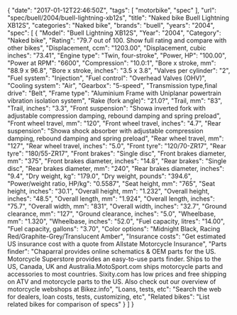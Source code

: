 {
    "date": "2017-01-12T22:46:50Z",
    "tags": [
        "motorbike",
        "spec"
    ],
    "url": "spec\/buell\/2004\/buell-lightning-xb12s",
    "title": "Naked bike Buell Lightning XB12S",
    "categories": "Naked bike",
    "brands": "buell",
    "years": "2004",
    "spec": [
        {
            "Model": "Buell Lightning XB12S",
            "Year": "2004",
            "Category": "Naked bike",
            "Rating": "79.7 out of 100. Show full rating and compare with other bikes",
            "Displacement, ccm": "1203.00",
            "Displacement, cubic inches": "73.41",
            "Engine type": "Twin, four-stroke",
            "Power, HP": "100.00",
            "Power at RPM": "6600",
            "Compression": "10.0:1",
            "Bore x stroke, mm": "88.9 x 96.8",
            "Bore x stroke, inches": "3.5 x 3.8",
            "Valves per cylinder": "2",
            "Fuel system": "Injection",
            "Fuel control": "Overhead Valves (OHV)",
            "Cooling system": "Air",
            "Gearbox": "5-speed",
            "Transmission type,final drive": "Belt",
            "Frame type": "Aluminium Frame with Uniplanar powertrain vibration isolation system",
            "Rake (fork angle)": "21.0?",
            "Trail, mm": "83",
            "Trail, inches": "3.3",
            "Front suspension": "Showa inverted fork with adjustable compression damping, rebound damping and spring preload",
            "Front wheel travel, mm": "120",
            "Front wheel travel, inches": "4.7",
            "Rear suspension": "Showa shock absorber with adjustable compression damping, rebound damping and spring preload",
            "Rear wheel travel, mm": "127",
            "Rear wheel travel, inches": "5.0",
            "Front tyre": "120\/70-ZR17",
            "Rear tyre": "180\/55-ZR17",
            "Front brakes": "Single disc",
            "Front brakes diameter, mm": "375",
            "Front brakes diameter, inches": "14.8",
            "Rear brakes": "Single disc",
            "Rear brakes diameter, mm": "240",
            "Rear brakes diameter, inches": "9.4",
            "Dry weight, kg": "179.0",
            "Dry weight, pounds": "394.6",
            "Power\/weight ratio, HP\/kg": "0.5587",
            "Seat height, mm": "765",
            "Seat height, inches": "30.1",
            "Overall height, mm": "1.232",
            "Overall height, inches": "48.5",
            "Overall length, mm": "1.924",
            "Overall length, inches": "75.7",
            "Overall width, mm": "831",
            "Overall width, inches": "32.7",
            "Ground clearance, mm": "127",
            "Ground clearance, inches": "5.0",
            "Wheelbase, mm": "1.320",
            "Wheelbase, inches": "52.0",
            "Fuel capacity, litres": "14.00",
            "Fuel capacity, gallons": "3.70",
            "Color options": "Midnight Black, Racing Red\/Graphite-Grey\/Translucent Amber",
            "Insurance costs": "Get estimated US insurance cost with a quote from Allstate Motorcycle Insurance",
            "Parts finder": "Chaparral provides online schematics & OEM parts for the US.   Motorcycle Superstore provides an easy-to-use parts finder. Ships to the US, Canada, UK and Australia.MotoSport.com ships motorcycle parts and accessories to most countries.    Sixity.com has low prices and free shipping on ATV and motorcycle parts to the US. Also check out our overview of motorcycle webshops at Bikez.info",
            "Loans, tests, etc": "Search the web for dealers, loan costs, tests, customizing, etc",
            "Related bikes": "List related bikes for comparison of specs"
        }
    ]
}